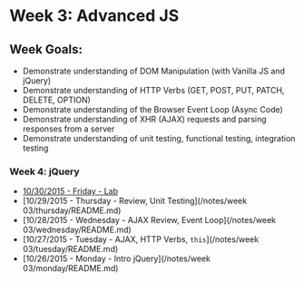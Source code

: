 # Week 3: Advanced JS

## Week Goals:
- Demonstrate understanding of DOM Manipulation (with Vanilla JS and jQuery)
- Demonstrate understanding of HTTP Verbs (GET, POST, PUT, PATCH, DELETE, OPTION)
- Demonstrate understanding of the Browser Event Loop (Async Code)
- Demonstrate understanding of XHR (AJAX) requests and parsing responses from a server
- Demonstrate understanding of unit testing, functional testing, integration testing


### Week 4: jQuery
* [10/30/2015 - Friday - Lab](/ABOUT.md#Schedule)
* [10/29/2015 - Thursday - Review, Unit Testing](/notes/week 03/thursday/README.md)
* [10/28/2015 - Wednesday - AJAX Review, Event Loop](/notes/week 03/wednesday/README.md)
* [10/27/2015 - Tuesday - AJAX, HTTP Verbs, `this`](/notes/week 03/tuesday/README.md)
* [10/26/2015 - Monday - Intro jQuery](/notes/week 03/monday/README.md)

<!--
  ## Homework ##
  Thursday, Calculator: https://github.com/theironyard/js-assignments/tree/3c3b8671a9945e85dfa7a13b30d9ad3cb5db9592/APIs/etsy
  Tuesday & Wednesday, Github: https://github.com/theironyard/js-assignments/tree/3c3b8671a9945e85dfa7a13b30d9ad3cb5db9592/APIs/github-api-profile
  Monday, Function Practice: https://github.com/theironyard/js-assignments/tree/3c3b8671a9945e85dfa7a13b30d9ad3cb5db9592/jQuery%20%26%20DOM/js-intro-dom-calculator
-->
